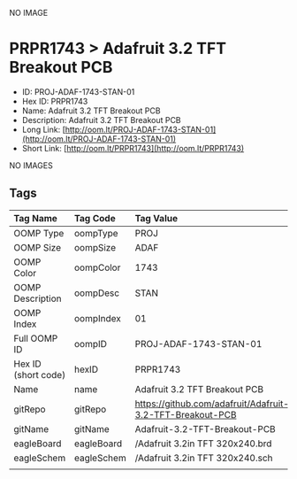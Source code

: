 


  
NO IMAGE  
# PRPR1743 > Adafruit 3.2 TFT Breakout PCB

- ID: PROJ-ADAF-1743-STAN-01
- Hex ID: PRPR1743
- Name: Adafruit 3.2 TFT Breakout PCB
- Description: Adafruit 3.2 TFT Breakout PCB
- Long Link: [http://oom.lt/PROJ-ADAF-1743-STAN-01](http://oom.lt/PROJ-ADAF-1743-STAN-01)
- Short Link: [http://oom.lt/PRPR1743](http://oom.lt/PRPR1743)
  
NO IMAGES  
## Tags
  

|Tag Name|Tag Code|Tag Value|
| :--- | :--- | :--- |
|OOMP Type|oompType|PROJ|
|OOMP Size|oompSize|ADAF|
|OOMP Color|oompColor|1743|
|OOMP Description|oompDesc|STAN|
|OOMP Index|oompIndex|01|
|Full OOMP ID|oompID|PROJ-ADAF-1743-STAN-01|
|Hex ID (short code)|hexID|PRPR1743|
|Name|name|Adafruit 3.2 TFT Breakout PCB|
|gitRepo|gitRepo|https://github.com/adafruit/Adafruit-3.2-TFT-Breakout-PCB|
|gitName|gitName|Adafruit-3.2-TFT-Breakout-PCB|
|eagleBoard|eagleBoard|/Adafruit 3.2in TFT 320x240.brd|
|eagleSchem|eagleSchem|/Adafruit 3.2in TFT 320x240.sch|
||||
